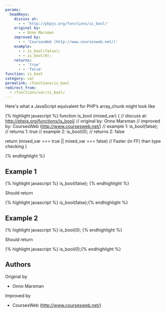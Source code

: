 ```yaml
---
params:
  headKeys:
    discuss at:
      - - 'http://phpjs.org/functions/is_bool/'
    original by:
      - - Onno Marsman
    improved by:
      - - 'CoursesWeb (http://www.coursesweb.net/)'
    example:
      - - is_bool(false);
      - - is_bool(0);
    returns:
      - - 'true'
      - - 'false'
function: is_bool
category: var
permalink: /functions/is_bool
redirect_from:
  - /functions/var/is_bool/
---
```


<!-- WARNING! This file is auto generated by `npm run web:inject`, do not edit by hand -->

Here's what a JavaScript equivalent for PHP’s array_chunk might look like

{% highlight javascript %}
function is_bool (mixed_var) {
  //  discuss at: http://phpjs.org/functions/is_bool/
  // original by: Onno Marsman
  // improved by: CoursesWeb (http://www.coursesweb.net/)
  //   example 1: is_bool(false);
  //   returns 1: true
  //   example 2: is_bool(0);
  //   returns 2: false

  return (mixed_var === true || mixed_var === false) // Faster (in FF) than type checking
}

{% endhighlight %}

## Example 1

{% highlight javascript %}
is_bool(false);
{% endhighlight %}

Should return

{% highlight javascript %}
is_bool(false);{% endhighlight %}

## Example 2

{% highlight javascript %}
is_bool(0);
{% endhighlight %}

Should return

{% highlight javascript %}
is_bool(0);{% endhighlight %}


## Authors


Original by

- Onno Marsman


Improved by

- CoursesWeb (http://www.coursesweb.net/)

